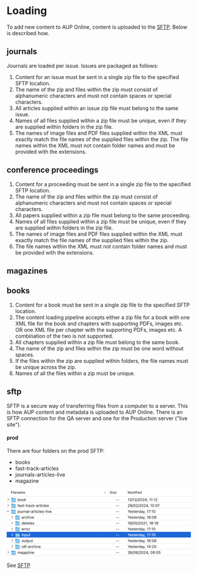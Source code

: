 # Loading

To add new content to AUP Online, content is uploaded to the [SFTP](sftp.md). Below is described how.

## journals
Journals are loaded per issue. Issues are packaged as follows:

1. Content for an issue must be sent in a single zip file to the specified SFTP location.
2. The name of the zip and files within the zip must consist of alphanumeric characters and must not contain spaces or special characters.
3. All articles supplied within an issue zip file must belong to the same issue.
4. Names of all files supplied within a zip file must be unique, even if they are supplied within folders in the zip file.
5. The names of image files and PDF files supplied within the XML must exactly match the file names of the supplied files within the zip. The file names within the XML must not contain folder names and must be provided with the extensions.

## conference proceedings
1. Content for a proceeding must be sent in a single zip file to the specified SFTP location.
2. The name of the zip and files within the zip must consist of alphanumeric characters and must not contain spaces or special characters.
3. All papers supplied within a zip file must belong to the same proceeding.
4. Names of all files supplied within a zip file must be unique, even if they are supplied within folders in the zip file.
5. The names of image files and PDF files supplied within the XML must exactly match the file names of the supplied files within the zip.
6. The file names within the XML must not contain folder names and must be provided with the extensions. 

## magazines

## books

1. Content for a book must be sent in a single zip file to the specified SFTP location.
2. The content loading pipeline accepts either a zip file for a book with one XML file for the book and chapters with supporting PDFs, images etc. OR one XML file per chapter with the supporting PDFs, images etc. A combination of the two is not supported. 
3. All chapters supplied within a zip file must belong to the same book.
4. The name of the zip and files within the zip must be one word without spaces.
5. If the files within the zip are supplied within folders, the file names must be unique across the zip.
6. Names of all the files within a zip must be unique.

## sftp
SFTP is a secure way of transferring files from a computer to a server. This is how AUP content and metadata is uploaded to AUP Online. There is an SFTP connection for the QA server and one for the Production server ("live site").

#### prod
There are four folders on the prod SFTP:

- books
- fast-track-articles
- journals-articles-live
- magazine

![](aup-online-sftp.png)

See [SFTP](sftp.md)
